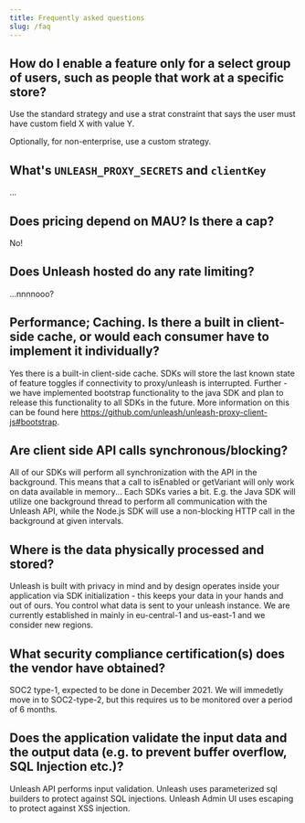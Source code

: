 ```yaml
---
title: Frequently asked questions
slug: /faq
---
```


## How do I enable a feature only for a select group of users, such as people that work at a specific store?

Use the standard strategy and use a strat constraint that says the user must have custom field X with value Y.

Optionally, for non-enterprise, use a custom strategy.

## What's `UNLEASH_PROXY_SECRETS` and `clientKey`

...

## Does pricing depend on MAU? Is there a cap?

No!

## Does Unleash hosted do any rate limiting?

...nnnnooo?


## Performance; Caching. Is there a built in client-side cache, or would each consumer have to implement it individually?

Yes there is a built-in client-side cache. SDKs will store the last known state of feature toggles if connectivity to proxy/unleash is interrupted. Further - we have implemented bootstrap functionality to the java SDK and plan to release this functionality to all SDKs in the future. More information on this can be found here https://github.com/unleash/unleash-proxy-client-js#bootstrap.

## Are client side API calls synchronous/blocking?

All of our SDKs will perform all synchronization with the API in the background. This means that a call to isEnabled or getVariant will only work on data available in memory... Each SDKs varies a bit. E.g. the Java SDK will utilize one background thread to perform all communication with the Unleash API, while the Node.js SDK will use a non-blocking HTTP call in the background at given intervals.

## Where is the data physically processed and stored?

Unleash is built with privacy in mind and by design operates inside your application via SDK initialization - this keeps your data in your hands and out of ours. You control what data is sent to your unleash instance. We are currently established in mainly in eu-central-1 and us-east-1 and we consider new regions.

## What security compliance certification(s) does the vendor have obtained?

SOC2 type-1, expected to be done in December 2021.
We will immedetly move in to SOC2-type-2, but this requires us to be monitored over a period of 6 months.

## Does the application validate the input data and the output data (e.g. to prevent buffer overflow, SQL Injection etc.)?

Unleash API performs input validation.
Unleash uses parameterized sql builders to protect against SQL injections.
Unleash Admin UI uses escaping to protect against XSS injection.
